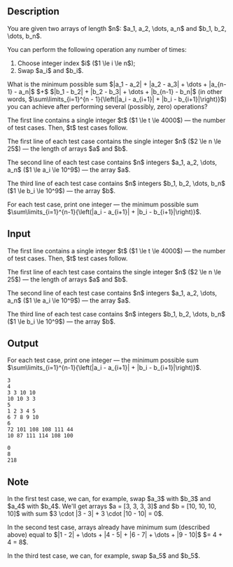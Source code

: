 ## Description

<div><p>You are given two arrays of length $n$: $a_1, a_2, \dots, a_n$ and $b_1, b_2, \dots, b_n$.</p><p>You can perform the following operation any number of times: </p><ol> <li> Choose integer index $i$ ($1 \le i \le n$); </li><li> Swap $a_i$ and $b_i$. </li></ol><p>What is the minimum possible sum $|a_1 - a_2| + |a_2 - a_3| + \dots + |a_{n-1} - a_n|$ $+$ $|b_1 - b_2| + |b_2 - b_3| + \dots + |b_{n-1} - b_n|$ (in other words, $\sum\limits_{i=1}^{n - 1}{\left(|a_i - a_{i+1}| + |b_i - b_{i+1}|\right)}$) you can achieve after performing several (possibly, zero) operations?</p></div><div class="input-specification"><p>The first line contains a single integer $t$ ($1 \le t \le 4000$)&nbsp;— the number of test cases. Then, $t$ test cases follow.</p><p>The first line of each test case contains the single integer $n$ ($2 \le n \le 25$)&nbsp;— the length of arrays $a$ and $b$.</p><p>The second line of each test case contains $n$ integers $a_1, a_2, \dots, a_n$ ($1 \le a_i \le 10^9$)&nbsp;— the array $a$.</p><p>The third line of each test case contains $n$ integers $b_1, b_2, \dots, b_n$ ($1 \le b_i \le 10^9$)&nbsp;— the array $b$.</p></div><div class="output-specification"><p>For each test case, print one integer&nbsp;— the minimum possible sum $\sum\limits_{i=1}^{n-1}{\left(|a_i - a_{i+1}| + |b_i - b_{i+1}|\right)}$.</p></div>

## Input

<p>The first line contains a single integer $t$ ($1 \le t \le 4000$)&nbsp;— the number of test cases. Then, $t$ test cases follow.</p><p>The first line of each test case contains the single integer $n$ ($2 \le n \le 25$)&nbsp;— the length of arrays $a$ and $b$.</p><p>The second line of each test case contains $n$ integers $a_1, a_2, \dots, a_n$ ($1 \le a_i \le 10^9$)&nbsp;— the array $a$.</p><p>The third line of each test case contains $n$ integers $b_1, b_2, \dots, b_n$ ($1 \le b_i \le 10^9$)&nbsp;— the array $b$.</p>

## Output

<p>For each test case, print one integer&nbsp;— the minimum possible sum $\sum\limits_{i=1}^{n-1}{\left(|a_i - a_{i+1}| + |b_i - b_{i+1}|\right)}$.</p>





```input1|2,3,4,8,9,10
3
4
3 3 10 10
10 10 3 3
5
1 2 3 4 5
6 7 8 9 10
6
72 101 108 108 111 44
10 87 111 114 108 100
```




```output1
0
8
218
```



## Note

<p>In the first test case, we can, for example, swap $a_3$ with $b_3$ and $a_4$ with $b_4$. We'll get arrays $a = [3, 3, 3, 3]$ and $b = [10, 10, 10, 10]$ with sum $3 \cdot |3 - 3| + 3 \cdot |10 - 10| = 0$.</p><p>In the second test case, arrays already have minimum sum (described above) equal to $|1 - 2| + \dots + |4 - 5| + |6 - 7| + \dots + |9 - 10|$ $= 4 + 4 = 8$.</p><p>In the third test case, we can, for example, swap $a_5$ and $b_5$.</p>
